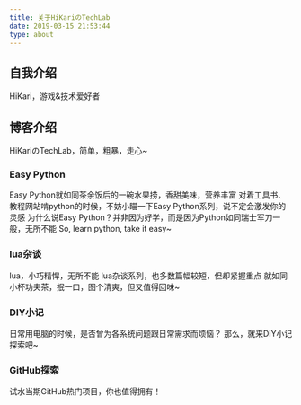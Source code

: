 ```yaml
---
title: 关于HiKariのTechLab
date: 2019-03-15 21:53:44
type: about
---
```


## 自我介绍

HiKari，游戏&技术爱好者

## 博客介绍

HiKariのTechLab，简单，粗暴，走心~

### Easy Python

Easy Python就如同茶余饭后的一碗水果捞，香甜美味，营养丰富
对着工具书、教程网站啃python的时候，不妨小瞄一下Easy Python系列，说不定会激发你的灵感
为什么说Easy Python？并非因为好学，而是因为Python如同瑞士军刀一般，无所不能
So, learn python, take it easy~

### lua杂谈

lua，小巧精悍，无所不能
lua杂谈系列，也多数篇幅较短，但却紧握重点
就如同小杯功夫茶，抿一口，图个清爽，但又值得回味~

### DIY小记

日常用电脑的时候，是否曾为各系统问题跟日常需求而烦恼？
那么，就来DIY小记探索吧~

### GitHub探索

试水当期GitHub热门项目，你也值得拥有！

